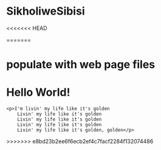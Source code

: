 # SikholiweSibisi
<<<<<<< HEAD

=======
# populate with web page files 


<!DOCTYPE html>
<html lang="en">
<head>
    <meta charset="UTF-8">
    <meta http-equiv="X-UA-Compatible" content="IE=edge">
    <meta name="viewport" content="width=device-width, initial-scale=1.0">
    <title>Very First Project</title>
</head>
<body>
    <h1>Hello World!</h1>

    <p>I'm livin' my life like it's golden
        Livin' my life like it's golden
        Livin' my life like it's golden
        Livin' my life like it's golden
        Livin' my life like it's golden, golden</p>

</body>
</html>
>>>>>>> e8bd23b2ee6f6ecb2ef4c7facf2284f132074486
